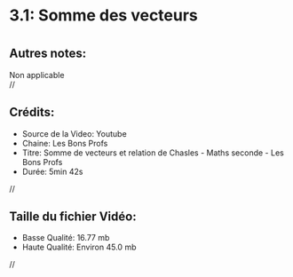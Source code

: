 
3.1: Somme des vecteurs
=======================

# 

## Autres notes:


Non applicable  
//
## **Crédits:**

- Source de la Video: Youtube
- Chaine: Les Bons Profs
- Titre: Somme de vecteurs et relation de Chasles - Maths seconde - Les Bons Profs
- Durée: 5min 42s
  
//
## Taille du fichier Vidéo:

- Basse Qualité: 16.77 mb
- Haute Qualité: Environ 45.0 mb
  
//